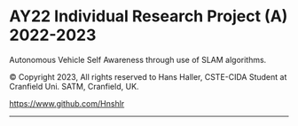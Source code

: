 # AY22 Individual Research Project (A) 2022-2023

Autonomous Vehicle Self Awareness through use of SLAM algorithms.

© Copyright 2023, All rights reserved to Hans Haller, CSTE-CIDA Student at Cranfield Uni. SATM, Cranfield, UK.

https://www.github.com/Hnshlr

---

